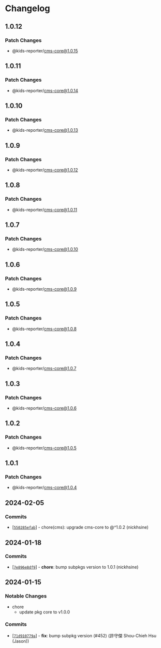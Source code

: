# Changelog

## 1.0.12

### Patch Changes

- @kids-reporter/cms-core@1.0.15

## 1.0.11

### Patch Changes

- @kids-reporter/cms-core@1.0.14

## 1.0.10

### Patch Changes

- @kids-reporter/cms-core@1.0.13

## 1.0.9

### Patch Changes

- @kids-reporter/cms-core@1.0.12

## 1.0.8

### Patch Changes

- @kids-reporter/cms-core@1.0.11

## 1.0.7

### Patch Changes

- @kids-reporter/cms-core@1.0.10

## 1.0.6

### Patch Changes

- @kids-reporter/cms-core@1.0.9

## 1.0.5

### Patch Changes

- @kids-reporter/cms-core@1.0.8

## 1.0.4

### Patch Changes

- @kids-reporter/cms-core@1.0.7

## 1.0.3

### Patch Changes

- @kids-reporter/cms-core@1.0.6

## 1.0.2

### Patch Changes

- @kids-reporter/cms-core@1.0.5

## 1.0.1

### Patch Changes

- @kids-reporter/cms-core@1.0.4

## 2024-02-05

### Commits

- \[[`550285efab`](https://github.com/kids-reporter/kids-reporter-monorepo/commit/550285efab)] - chore(cms): upgrade cms-core to @^1.0.2 (nickhsine)

## 2024-01-18

### Commits

- \[[`7e896e8df9`](https://github.com/kids-reporter/kids-reporter-monorepo/commit/7e896e8df9)] - **chore**: bump subpkgs version to 1.0.1 (nickhsine)

## 2024-01-15

### Notable Changes

- chore
  - update pkg core to v1.0.0

### Commits

- \[[`71d910779a`](https://github.com/kids-reporter/cms/commit/71d910779a)] - **fix**: bump subpkg version (#452) (許守傑 Shou-Chieh Hsu (Jason))
